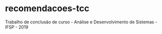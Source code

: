 # recomendacoes-tcc
Trabalho de conclusão de curso - Análise e Desenvolvimento de Sistemas - IFSP - 2019
